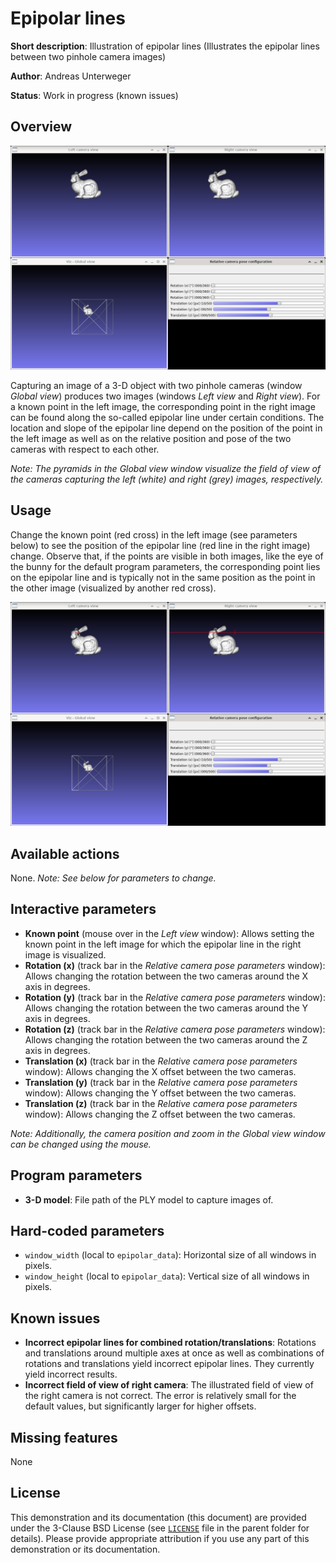 Epipolar lines
==============

**Short description**: Illustration of epipolar lines (Illustrates the epipolar lines between two pinhole camera images)

**Author**: Andreas Unterweger

**Status**: Work in progress (known issues)

Overview
--------

![Screenshot](../screenshots/epipolar_lines.png)

Capturing an image of a 3-D object with two pinhole cameras (window *Global view*) produces two images (windows *Left view* and *Right view*). For a known point in the left image, the corresponding point in the right image can be found along the so-called epipolar line under certain conditions. The location and slope of the epipolar line depend on the position of the point in the left image as well as on the relative position and pose of the two cameras with respect to each other.

*Note: The pyramids in the *Global view* window visualize the field of view of the cameras capturing the left (white) and right (grey) images, respectively.*

Usage
-----

Change the known point (red cross) in the left image (see parameters below) to see the position of the epipolar line (red line in the right image) change. Observe that, if the points are visible in both images, like the eye of the bunny for the default program parameters, the corresponding point lies on the epipolar line and is typically not in the same position as the point in the other image (visualized by another red cross).

![Screenshot after selecting a point in the bunny's eye](../screenshots/epipolar_lines_eye.png)

Available actions
-----------------

None. *Note: See below for parameters to change.*

Interactive parameters
----------------------

* **Known point** (mouse over in the *Left view* window): Allows setting the known point in the left image for which the epipolar line in the right image is visualized.
* **Rotation (x)** (track bar in the *Relative camera pose parameters* window): Allows changing the rotation between the two cameras around the X axis in degrees.
* **Rotation (y)** (track bar in the *Relative camera pose parameters* window): Allows changing the rotation between the two cameras around the Y axis in degrees.
* **Rotation (z)** (track bar in the *Relative camera pose parameters* window): Allows changing the rotation between the two cameras around the Z axis in degrees.
* **Translation (x)** (track bar in the *Relative camera pose parameters* window): Allows changing the X offset between the two cameras.
* **Translation (y)** (track bar in the *Relative camera pose parameters* window): Allows changing the Y offset between the two cameras.
* **Translation (z)** (track bar in the *Relative camera pose parameters* window): Allows changing the Z offset between the two cameras.

*Note: Additionally, the camera position and zoom in the *Global view* window can be changed using the mouse.*

Program parameters
------------------

* **3-D model**: File path of the PLY model to capture images of.

Hard-coded parameters
---------------------

* `window_width` (local to `epipolar_data`): Horizontal size of all windows in pixels.
* `window_height` (local to `epipolar_data`): Vertical size of all windows in pixels.

Known issues
------------

* **Incorrect epipolar lines for combined rotation/translations**: Rotations and translations around multiple axes at once as well as combinations of rotations and translations yield incorrect epipolar lines. They currently yield incorrect results.
* **Incorrect field of view of right camera**: The illustrated field of view of the right camera is not correct. The error is relatively small for the default values, but significantly larger for higher offsets.

Missing features
----------------

None

License
-------

This demonstration and its documentation (this document) are provided under the 3-Clause BSD License (see [`LICENSE`](../LICENSE) file in the parent folder for details). Please provide appropriate attribution if you use any part of this demonstration or its documentation.
